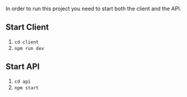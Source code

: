 In order to run this project you need to start both the client and the API.

## Start Client

1. `cd client`
2. `npm run dev`

## Start API

1. `cd api`
2. `npm start`
